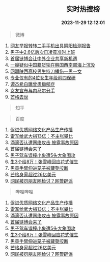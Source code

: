 <div align="center"><h2>实时热搜榜</h2><h4>2023-11-29 12:12:01</h4></div>

> 微博  

1. [网友举报转转二手手机出具阴阳检测报告](https://s.weibo.com/weibo?q=%23%E7%BD%91%E5%8F%8B%E4%B8%BE%E6%8A%A5%E8%BD%AC%E8%BD%AC%E4%BA%8C%E6%89%8B%E6%89%8B%E6%9C%BA%E5%87%BA%E5%85%B7%E9%98%B4%E9%98%B3%E6%A3%80%E6%B5%8B%E6%8A%A5%E5%91%8A%23&t=31&band_rank=1&Refer=top)<br />
2. [男子中2.6亿后次日凌晨准时上班](https://s.weibo.com/weibo?q=%23%E7%94%B7%E5%AD%90%E4%B8%AD2.6%E4%BA%BF%E5%90%8E%E6%AC%A1%E6%97%A5%E5%87%8C%E6%99%A8%E5%87%86%E6%97%B6%E4%B8%8A%E7%8F%AD%23&t=31&band_rank=2&Refer=top)<br />
3. [首届链博会让中外企业共享新机遇](https://s.weibo.com/weibo?q=%23%E9%A6%96%E5%B1%8A%E9%93%BE%E5%8D%9A%E4%BC%9A%E8%AE%A9%E4%B8%AD%E5%A4%96%E4%BC%81%E4%B8%9A%E5%85%B1%E4%BA%AB%E6%96%B0%E6%9C%BA%E9%81%87%23&t=31&band_rank=3&Refer=top)<br />
4. [一艘疑似中国籍货轮在韩国西南部海上沉没](https://s.weibo.com/weibo?q=%23%E4%B8%80%E8%89%98%E7%96%91%E4%BC%BC%E4%B8%AD%E5%9B%BD%E7%B1%8D%E8%B4%A7%E8%BD%AE%E5%9C%A8%E9%9F%A9%E5%9B%BD%E8%A5%BF%E5%8D%97%E9%83%A8%E6%B5%B7%E4%B8%8A%E6%B2%89%E6%B2%A1%23&t=31&band_rank=4&Refer=top)<br />
5. [网曝陕西高校男生持刀捅伤一男一女](https://s.weibo.com/weibo?q=%23%E7%BD%91%E6%9B%9D%E9%99%95%E8%A5%BF%E9%AB%98%E6%A0%A1%E7%94%B7%E7%94%9F%E6%8C%81%E5%88%80%E6%8D%85%E4%BC%A4%E4%B8%80%E7%94%B7%E4%B8%80%E5%A5%B3%23&t=31&band_rank=5&Refer=top)<br />
6. [专业仅有的4位女生年级前四保研](https://s.weibo.com/weibo?q=%23%E4%B8%93%E4%B8%9A%E4%BB%85%E6%9C%89%E7%9A%844%E4%BD%8D%E5%A5%B3%E7%94%9F%E5%B9%B4%E7%BA%A7%E5%89%8D%E5%9B%9B%E4%BF%9D%E7%A0%94%23&t=31&band_rank=6&Refer=top)<br />
7. [谭杰希自曝曾患抑郁症](https://s.weibo.com/weibo?q=%23%E8%B0%AD%E6%9D%B0%E5%B8%8C%E8%87%AA%E6%9B%9D%E6%9B%BE%E6%82%A3%E6%8A%91%E9%83%81%E7%97%87%23&t=31&band_rank=7&Refer=top)<br />
8. [女友宣布与内马尔分手](https://s.weibo.com/weibo?q=%23%E5%A5%B3%E5%8F%8B%E5%AE%A3%E5%B8%83%E4%B8%8E%E5%86%85%E9%A9%AC%E5%B0%94%E5%88%86%E6%89%8B%23&t=31&band_rank=8&Refer=top)<br />
9. [芒格去世](https://s.weibo.com/weibo?q=%23%E8%8A%92%E6%A0%BC%E5%8E%BB%E4%B8%96%23&t=31&band_rank=9&Refer=top)<br />

> 知乎  


> 百度  

1. [促进优质网络文化产品生产传播](https://www.baidu.com/s?wd=%E4%BF%83%E8%BF%9B%E4%BC%98%E8%B4%A8%E7%BD%91%E7%BB%9C%E6%96%87%E5%8C%96%E4%BA%A7%E5%93%81%E7%94%9F%E4%BA%A7%E4%BC%A0%E6%92%AD&sa=fyb_news&rsv_dl=fyb_news)<br />
2. [雷军给武大捐13亿：不主张攀比](https://www.baidu.com/s?wd=%E9%9B%B7%E5%86%9B%E7%BB%99%E6%AD%A6%E5%A4%A7%E6%8D%9013%E4%BA%BF%EF%BC%9A%E4%B8%8D%E4%B8%BB%E5%BC%A0%E6%94%80%E6%AF%94&sa=fyb_news&rsv_dl=fyb_news)<br />
3. [滴滴否认遭网络攻击 披露事故原因](https://www.baidu.com/s?wd=%E6%BB%B4%E6%BB%B4%E5%90%A6%E8%AE%A4%E9%81%AD%E7%BD%91%E7%BB%9C%E6%94%BB%E5%87%BB+%E6%8A%AB%E9%9C%B2%E4%BA%8B%E6%95%85%E5%8E%9F%E5%9B%A0&sa=fyb_news&rsv_dl=fyb_news)<br />
4. [首届链博会来了](https://www.baidu.com/s?wd=%E9%A6%96%E5%B1%8A%E9%93%BE%E5%8D%9A%E4%BC%9A%E6%9D%A5%E4%BA%86&sa=fyb_news&rsv_dl=fyb_news)<br />
5. [男子驾车误撞小象遭5头大象围攻](https://www.baidu.com/s?wd=%E7%94%B7%E5%AD%90%E9%A9%BE%E8%BD%A6%E8%AF%AF%E6%92%9E%E5%B0%8F%E8%B1%A1%E9%81%AD5%E5%A4%B4%E5%A4%A7%E8%B1%A1%E5%9B%B4%E6%94%BB&sa=fyb_news&rsv_dl=fyb_news)<br />
6. [生3个给8万！张雪峰回应花式催生](https://www.baidu.com/s?wd=%E7%94%9F3%E4%B8%AA%E7%BB%998%E4%B8%87%EF%BC%81%E5%BC%A0%E9%9B%AA%E5%B3%B0%E5%9B%9E%E5%BA%94%E8%8A%B1%E5%BC%8F%E5%82%AC%E7%94%9F&sa=fyb_news&rsv_dl=fyb_news)<br />
7. [男童手臂伸进笼子被藏獒咬断](https://www.baidu.com/s?wd=%E7%94%B7%E7%AB%A5%E6%89%8B%E8%87%82%E4%BC%B8%E8%BF%9B%E7%AC%BC%E5%AD%90%E8%A2%AB%E8%97%8F%E7%8D%92%E5%92%AC%E6%96%AD&sa=fyb_news&rsv_dl=fyb_news)<br />
8. [芒格身家超过26亿美元](https://www.baidu.com/s?wd=%E8%8A%92%E6%A0%BC%E8%BA%AB%E5%AE%B6%E8%B6%85%E8%BF%8726%E4%BA%BF%E7%BE%8E%E5%85%83&sa=fyb_news&rsv_dl=fyb_news)<br />
9. [网民被罚朋友圈检讨？网警辟谣](https://www.baidu.com/s?wd=%E7%BD%91%E6%B0%91%E8%A2%AB%E7%BD%9A%E6%9C%8B%E5%8F%8B%E5%9C%88%E6%A3%80%E8%AE%A8%EF%BC%9F%E7%BD%91%E8%AD%A6%E8%BE%9F%E8%B0%A3&sa=fyb_news&rsv_dl=fyb_news)<br />

> 哔哩哔哩  

1. [促进优质网络文化产品生产传播](https://www.baidu.com/s?wd=%E4%BF%83%E8%BF%9B%E4%BC%98%E8%B4%A8%E7%BD%91%E7%BB%9C%E6%96%87%E5%8C%96%E4%BA%A7%E5%93%81%E7%94%9F%E4%BA%A7%E4%BC%A0%E6%92%AD&sa=fyb_news&rsv_dl=fyb_news)<br />
2. [雷军给武大捐13亿：不主张攀比](https://www.baidu.com/s?wd=%E9%9B%B7%E5%86%9B%E7%BB%99%E6%AD%A6%E5%A4%A7%E6%8D%9013%E4%BA%BF%EF%BC%9A%E4%B8%8D%E4%B8%BB%E5%BC%A0%E6%94%80%E6%AF%94&sa=fyb_news&rsv_dl=fyb_news)<br />
3. [滴滴否认遭网络攻击 披露事故原因](https://www.baidu.com/s?wd=%E6%BB%B4%E6%BB%B4%E5%90%A6%E8%AE%A4%E9%81%AD%E7%BD%91%E7%BB%9C%E6%94%BB%E5%87%BB+%E6%8A%AB%E9%9C%B2%E4%BA%8B%E6%95%85%E5%8E%9F%E5%9B%A0&sa=fyb_news&rsv_dl=fyb_news)<br />
4. [首届链博会来了](https://www.baidu.com/s?wd=%E9%A6%96%E5%B1%8A%E9%93%BE%E5%8D%9A%E4%BC%9A%E6%9D%A5%E4%BA%86&sa=fyb_news&rsv_dl=fyb_news)<br />
5. [男子驾车误撞小象遭5头大象围攻](https://www.baidu.com/s?wd=%E7%94%B7%E5%AD%90%E9%A9%BE%E8%BD%A6%E8%AF%AF%E6%92%9E%E5%B0%8F%E8%B1%A1%E9%81%AD5%E5%A4%B4%E5%A4%A7%E8%B1%A1%E5%9B%B4%E6%94%BB&sa=fyb_news&rsv_dl=fyb_news)<br />
6. [生3个给8万！张雪峰回应花式催生](https://www.baidu.com/s?wd=%E7%94%9F3%E4%B8%AA%E7%BB%998%E4%B8%87%EF%BC%81%E5%BC%A0%E9%9B%AA%E5%B3%B0%E5%9B%9E%E5%BA%94%E8%8A%B1%E5%BC%8F%E5%82%AC%E7%94%9F&sa=fyb_news&rsv_dl=fyb_news)<br />
7. [男童手臂伸进笼子被藏獒咬断](https://www.baidu.com/s?wd=%E7%94%B7%E7%AB%A5%E6%89%8B%E8%87%82%E4%BC%B8%E8%BF%9B%E7%AC%BC%E5%AD%90%E8%A2%AB%E8%97%8F%E7%8D%92%E5%92%AC%E6%96%AD&sa=fyb_news&rsv_dl=fyb_news)<br />
8. [芒格身家超过26亿美元](https://www.baidu.com/s?wd=%E8%8A%92%E6%A0%BC%E8%BA%AB%E5%AE%B6%E8%B6%85%E8%BF%8726%E4%BA%BF%E7%BE%8E%E5%85%83&sa=fyb_news&rsv_dl=fyb_news)<br />
9. [网民被罚朋友圈检讨？网警辟谣](https://www.baidu.com/s?wd=%E7%BD%91%E6%B0%91%E8%A2%AB%E7%BD%9A%E6%9C%8B%E5%8F%8B%E5%9C%88%E6%A3%80%E8%AE%A8%EF%BC%9F%E7%BD%91%E8%AD%A6%E8%BE%9F%E8%B0%A3&sa=fyb_news&rsv_dl=fyb_news)<br />
